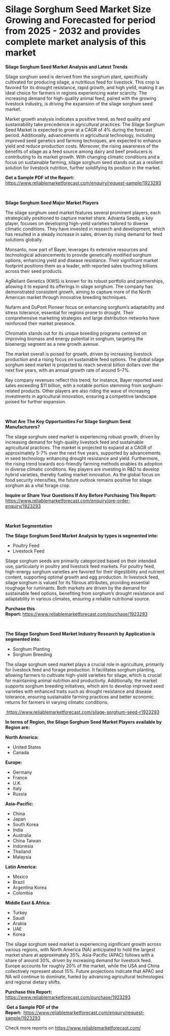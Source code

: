 <p><h1>Silage Sorghum Seed Market Size Growing and Forecasted for period from 2025 - 2032 and provides complete market analysis of this market</h1></p><p><strong>Silage Sorghum Seed Market Analysis and Latest Trends</strong></p>
<p><p>Silage sorghum seed is derived from the sorghum plant, specifically cultivated for producing silage, a nutritious feed for livestock. This crop is favored for its drought resistance, rapid growth, and high yield, making it an ideal choice for farmers in regions experiencing water scarcity. The increasing demand for high-quality animal feed, paired with the growing livestock industry, is driving the expansion of the silage sorghum seed market.</p><p>Market growth analysis indicates a positive trend, as feed quality and sustainability take precedence in agricultural practices. The Silage Sorghum Seed Market is expected to grow at a CAGR of 4% during the forecast period. Additionally, advancements in agricultural technology, including improved seed genetics and farming techniques, are expected to enhance yield and reduce production costs. Moreover, the rising awareness of the benefits of silage as a feed source among dairy and beef producers is contributing to its market growth. With changing climatic conditions and a focus on sustainable farming, silage sorghum seed stands out as a resilient solution for livestock nutrition, further solidifying its position in the market.</p></p>
<p><strong>Get a Sample PDF of the Report:&nbsp;</strong> <a href="https://www.reliablemarketforecast.com/enquiry/request-sample/1923293?utm_campaign=1170&utm_medium=2&utm_source=Github&utm_content=ia&utm_term=14012025&utm_id=silage-sorghum-seed">https://www.reliablemarketforecast.com/enquiry/request-sample/1923293</a></p>
<p>&nbsp;</p>
<p><strong>Silage Sorghum Seed Major Market Players</strong></p>
<p><p>The silage sorghum seed market features several prominent players, each strategically positioned to capture market share. Advanta Seeds, a key player, focuses on developing high-yield varieties tailored to diverse climatic conditions. They have invested in research and development, which has resulted in a steady increase in sales, driven by rising demand for feed solutions globally.</p><p>Monsanto, now part of Bayer, leverages its extensive resources and technological advancements to provide genetically modified sorghum options, enhancing yield and disease resistance. Their significant market footprint positions them as a leader, with reported sales touching billions across their seed products.</p><p>AgReliant Genetics (KWS) is known for its robust portfolio and partnerships, allowing it to expand its offerings in silage sorghum. The company has demonstrated consistent growth, aiming to capture more of the North American market through innovative breeding techniques.</p><p>Nufarm and DuPont Pioneer focus on enhancing sorghum’s adaptability and stress tolerance, essential for regions prone to drought. Their comprehensive marketing strategies and large distribution networks have reinforced their market presence.</p><p>Chromatin stands out for its unique breeding programs centered on improving biomass and energy potential in sorghum, targeting the bioenergy segment as a new growth avenue.</p><p>The market overall is poised for growth, driven by increasing livestock production and a rising focus on sustainable feed options. The global silage sorghum seed market is projected to reach several billion dollars over the next five years, with an annual growth rate of around 5–7%.</p><p>Key company revenues reflect this trend; for instance, Bayer reported seed sales exceeding $11 billion, with a notable portion stemming from sorghum-related products. Other players are also riding the wave of increasing investments in agricultural innovation, ensuring a competitive landscape poised for further expansion.</p></p>
<p>&nbsp;</p>
<p><strong>What Are The Key Opportunities For Silage Sorghum Seed Manufacturers?</strong></p>
<p><p>The silage sorghum seed market is experiencing robust growth, driven by increasing demand for high-quality livestock feed and sustainable agricultural practices. The market is projected to expand at a CAGR of approximately 5-7% over the next five years, supported by advancements in seed technology enhancing drought resistance and yield. Furthermore, the rising trend towards eco-friendly farming methods enables its adoption in diverse climatic conditions. Key players are investing in R&D to develop hybrid varieties, thereby fueling market innovation. As the global focus on food security intensifies, the future outlook remains positive for silage sorghum as a vital forage crop.</p></p>
<p><strong>Inquire or Share Your Questions If Any Before Purchasing This Report:</strong> <a href="https://www.reliablemarketforecast.com/enquiry/pre-order-enquiry/1923293?utm_campaign=1170&utm_medium=2&utm_source=Github&utm_content=ia&utm_term=14012025&utm_id=silage-sorghum-seed">https://www.reliablemarketforecast.com/enquiry/pre-order-enquiry/1923293</a></p>
<p>&nbsp;</p>
<p><strong>Market Segmentation</strong></p>
<p><strong>The Silage Sorghum Seed Market Analysis by types is segmented into:</strong></p>
<p><ul><li>Poultry Feed</li><li>Livestock Feed</li></ul></p>
<p><p>Silage sorghum seeds are primarily categorized based on their intended use, particularly in poultry and livestock feed markets. For poultry feed, high-energy sorghum varieties are favored for their digestibility and nutrient content, supporting optimal growth and egg production. In livestock feed, silage sorghum is valued for its fibrous attributes, providing essential roughage for ruminants. Both markets are driven by the demand for sustainable feed options, benefiting from sorghum’s drought resistance and adaptability in various climates, ensuring a reliable nutritional source.</p></p>
<p><strong>Purchase this Report:&nbsp;</strong><a href="https://www.reliablemarketforecast.com/purchase/1923293?utm_campaign=1170&utm_medium=2&utm_source=Github&utm_content=ia&utm_term=14012025&utm_id=silage-sorghum-seed">https://www.reliablemarketforecast.com/purchase/1923293</a></p>
<p>&nbsp;</p>
<p><strong>The Silage Sorghum Seed Market Industry Research by Application is segmented into:</strong></p>
<p><ul><li>Sorghum Planting</li><li>Sorghum Breeding</li></ul></p>
<p><p>The silage sorghum seed market plays a crucial role in agriculture, primarily for livestock feed and forage production. It facilitates sorghum planting, allowing farmers to cultivate high-yield varieties for silage, which is crucial for maintaining animal nutrition and productivity. Additionally, the market supports sorghum breeding initiatives, which aim to develop improved seed varieties with enhanced traits such as drought resistance and disease tolerance, ensuring sustainable farming practices and better economic returns for farmers in varying climatic conditions.</p></p>
<p><a href="https://www.reliablemarketforecast.com/silage-sorghum-seed-r1923293?utm_campaign=1170&utm_medium=2&utm_source=Github&utm_content=ia&utm_term=14012025&utm_id=silage-sorghum-seed">&nbsp;https://www.reliablemarketforecast.com/silage-sorghum-seed-r1923293</a></p>
<p><strong>In terms of Region, the Silage Sorghum Seed Market Players available by Region are:</strong></p>
<p>
    <p> <strong> North America: </strong>
        <ul>
            <li>United States</li>
            <li>Canada</li>
        </ul>
        </p> 
    <p> <strong> Europe: </strong>
        <ul>
            <li>Germany</li>
            <li>France</li>
            <li>U.K.</li>
            <li>Italy</li>
            <li>Russia</li>
        </ul>
        </p> 
    <p> <strong> Asia-Pacific: </strong>
        <ul>
            <li>China</li>
            <li>Japan</li>
            <li>South Korea</li>
            <li>India</li>
            <li>Australia</li>
            <li>China Taiwan</li>
            <li>Indonesia</li>
            <li>Thailand</li>
            <li>Malaysia</li>
        </ul>
        </p> 
    <p> <strong> Latin America: </strong>
        <ul>
            <li>Mexico</li>
            <li>Brazil</li>
            <li>Argentina Korea</li>
            <li>Colombia</li>
        </ul>
        </p> 
    <p> <strong> Middle East & Africa: </strong>
        <ul>
            <li>Turkey</li>
            <li>Saudi</li>
            <li>Arabia</li>
            <li>UAE</li>
            <li>Korea</li>
        </ul>
    </p>
    </p>
<p><p>The silage sorghum seed market is experiencing significant growth across various regions, with North America (NA) anticipated to hold the largest market share at approximately 35%. Asia-Pacific (APAC) follows with a share of around 30%, driven by increasing demand for livestock feed. Europe accounts for roughly 20% of the market, while the USA and China collectively represent about 15%. Future projections indicate that APAC and NA will continue to dominate, fueled by advancing agricultural technologies and regional dietary shifts.</p></p>
<p><strong>Purchase this Report: </strong><a href="https://www.reliablemarketforecast.com/purchase/1923293?utm_campaign=1170&utm_medium=2&utm_source=Github&utm_content=ia&utm_term=14012025&utm_id=silage-sorghum-seed">https://www.reliablemarketforecast.com/purchase/1923293</a></p>
<p>&nbsp;<strong>Get a Sample PDF of the Report:&nbsp;&nbsp;</strong><a href="https://www.reliablemarketforecast.com/enquiry/request-sample/1923293?utm_campaign=1170&utm_medium=2&utm_source=Github&utm_content=ia&utm_term=14012025&utm_id=silage-sorghum-seed">https://www.reliablemarketforecast.com/enquiry/request-sample/1923293</a></p>
<p><strong></strong></p>
<p>Check more reports on <a href="https://www.reliablemarketforecast.com/?utm_campaign=1170&utm_medium=2&utm_source=Github&utm_content=ia&utm_term=14012025&utm_id=silage-sorghum-seed">https://www.reliablemarketforecast.com/</a></p>